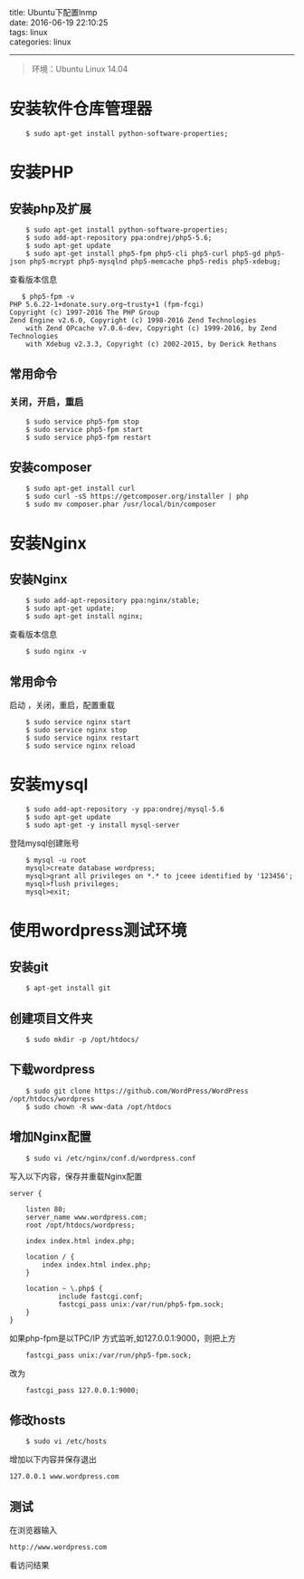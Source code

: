 title: Ubuntu下配置lnmp  
date: 2016-06-19 22:10:25  
tags: linux   
categories: linux  
 
---

>环境：Ubuntu Linux 14.04

# 安装软件仓库管理器

```
	$ sudo apt-get install python-software-properties;
```

# 安装PHP

## 安装php及扩展

```
	$ sudo apt-get install python-software-properties;
	$ sudo add-apt-repository ppa:ondrej/php5-5.6;
	$ sudo apt-get update
	$ sudo apt-get install php5-fpm php5-cli php5-curl php5-gd php5-json php5-mcrypt php5-mysqlnd php5-memcache php5-redis php5-xdebug;
```

查看版本信息

```
   $ php5-fpm -vPHP 5.6.22-1+donate.sury.org~trusty+1 (fpm-fcgi)Copyright (c) 1997-2016 The PHP GroupZend Engine v2.6.0, Copyright (c) 1998-2016 Zend Technologies    with Zend OPcache v7.0.6-dev, Copyright (c) 1999-2016, by Zend Technologies    with Xdebug v2.3.3, Copyright (c) 2002-2015, by Derick Rethans
```

## 常用命令

### 关闭，开启，重启

```
	$ sudo service php5-fpm stop 
	$ sudo service php5-fpm start
	$ sudo service php5-fpm restart  
```

## 安装composer

```
	$ sudo apt-get install curl
	$ sudo curl -sS https://getcomposer.org/installer | php
	$ sudo mv composer.phar /usr/local/bin/composer
```


# 安装Nginx

## 安装Nginx

```
	$ sudo add-apt-repository ppa:nginx/stable;
	$ sudo apt-get update;
	$ sudo apt-get install nginx;
```

查看版本信息

```
	$ sudo nginx -v
```

## 常用命令

启动 ，关闭，重启，配置重载

```
	$ sudo service nginx start
	$ sudo service nginx stop
	$ sudo service nginx restart
	$ sudo service nginx reload  
```

# 安装mysql

```
	$ sudo add-apt-repository -y ppa:ondrej/mysql-5.6
	$ sudo apt-get update
	$ sudo apt-get -y install mysql-server
```

登陆mysql创建账号

```
	$ mysql -u root 
	mysql>create database wordpress;
	mysql>grant all privileges on *.* to jceee identified by '123456';
	mysql>flush privileges;
	mysql>exit;
```

# 使用wordpress测试环境

## 安装git

```
	$ apt-get install git
```

## 创建项目文件夹

```
	$ sudo mkdir -p /opt/htdocs/
```

## 下载wordpress

```
	$ sudo git clone https://github.com/WordPress/WordPress /opt/htdocs/wordpress
	$ sudo chown -R www-data /opt/htdocs
```

## 增加Nginx配置

```
	$ sudo vi /etc/nginx/conf.d/wordpress.conf
```

写入以下内容，保存并重载Nginx配置

```
server {    listen 80;    server_name www.wordpress.com;    root /opt/htdocs/wordpress;    index index.html index.php;    location / {        index index.html index.php;    }    location ~ \.php$ {
            include fastcgi.conf;                  
            fastcgi_pass unix:/var/run/php5-fpm.sock;    }}
```

如果php-fpm是以TPC/IP	方式监听,如127.0.0.1:9000，则把上方

```
    fastcgi_pass unix:/var/run/php5-fpm.sock;
```

改为

```
	fastcgi_pass 127.0.0.1:9000;
```

## 修改hosts

```
	$ sudo vi /etc/hosts
```

增加以下内容并保存退出

```
127.0.0.1 www.wordpress.com
```

## 测试

在浏览器输入

```
http://www.wordpress.com
```

看访问结果









